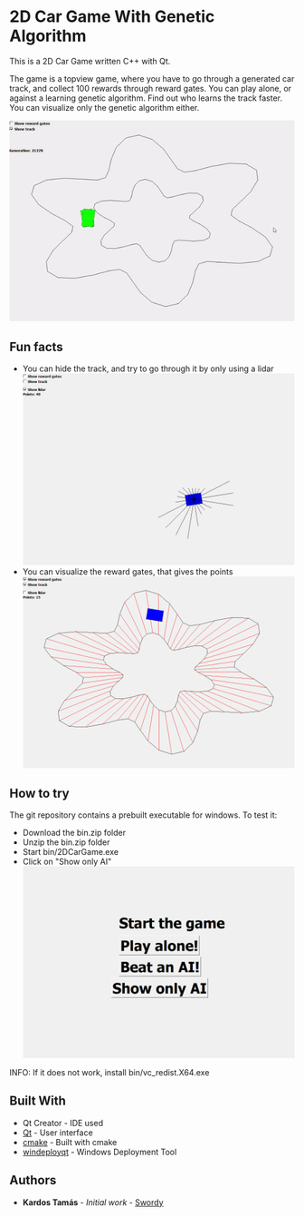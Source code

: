# 2D Car Game With Genetic Algorithm

This is a 2D Car Game written C++ with Qt. 

The game is a topview game, where you have to go through a generated car track, and collect 100 rewards through reward gates. You can play alone, or against a learning genetic algorithm. Find out who learns the track faster. You can visualize only the genetic algorithm either.

![](imgs/showcase.gif)

## Fun facts
* You can hide the track, and try to go through it by only using a lidar
![](imgs/hard.png)
* You can visualize the reward gates, that gives the points
![](imgs/reward_gates.png)

## How to try
The git repository contains a prebuilt executable for windows. To test it:
* Download the bin.zip folder
* Unzip the bin.zip folder
* Start bin/2DCarGame.exe
* Click on "Show only AI"
![](imgs/ui.png)

INFO: If it does not work, install bin/vc_redist.X64.exe

## Built With

* Qt Creator - IDE used
* [Qt](https://www.qt.io/) - User interface
* [cmake](https://cmake.org/) - Built with cmake
* [windeployqt](https://doc.qt.io/qt-5/windows-deployment.html) - Windows Deployment Tool

## Authors

* **Kardos Tamás** - *Initial work* - [Swordy](https://github.com/swordey)
